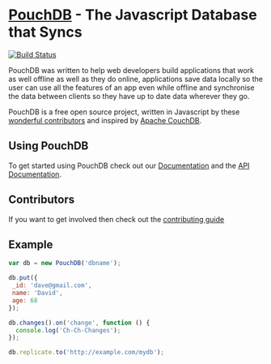 [PouchDB](http://pouchdb.com/) - The Javascript Database that Syncs
==================================================

[![Build Status](https://travis-ci.org/pouchdb/pouchdb.svg)](https://travis-ci.org/pouchdb/pouchdb)

PouchDB was written to help web developers build applications that work as well offline as well as they do online, applications save data locally so the user can use all the features of an app even while offline and synchronise the data between clients so they have up to date data wherever they go.

PouchDB is a free open source project, written in Javascript by these [wonderful contributors](https://github.com/daleharvey/pouchdb/graphs/contributors) and inspired by <a href="http://couchdb.apache.org/">Apache CouchDB</a>.

Using PouchDB
-------------

To get started using PouchDB check out our [Documentation](http://pouchdb.com/learn.html) and the [API Documentation](http://pouchdb.com/api.html).


Contributors
------------
If you want to get involved then check out the [contributing guide](https://github.com/daleharvey/pouchdb/blob/master/CONTRIBUTING.md)

Example
-------

```javascript
var db = new PouchDB('dbname');

db.put({
 _id: 'dave@gmail.com',
 name: 'David',
 age: 68
});

db.changes().on('change', function () {
  console.log('Ch-Ch-Changes');
});

db.replicate.to('http://example.com/mydb');
```
